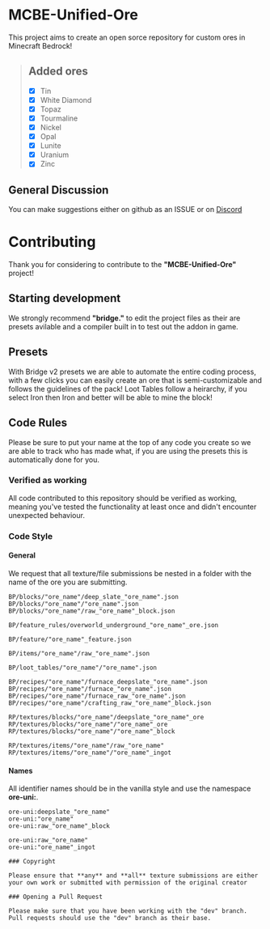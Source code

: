 # MCBE-Unified-Ore

This project aims to create an open sorce repository for custom ores in Minecraft Bedrock!

>  ## Added ores  
> - [X] Tin 
> - [X] White Diamond
> - [X] Topaz
> - [X] Tourmaline
> - [X] Nickel
> - [X] Opal
> - [X] Lunite
> - [X] Uranium
> - [X] Zinc

## General Discussion

You can make suggestions either on github as an ISSUE or on [Discord](https://discord.gg/b7KeMAYdGV)

# Contributing

Thank you for considering to contribute to the **"MCBE-Unified-Ore"** project!

## Starting development

We strongly recommend **"bridge."** to edit the project files as their are presets avilable and a compiler built in to test out the addon in game.

## Presets

With Bridge v2 presets we are able to automate the entire coding process, with a few clicks you can easily create an ore that is semi-customizable and follows the guidelines of the pack! Loot Tables follow a heirarchy, if you select Iron then Iron and better will be able to mine the block!

## Code Rules

Please be sure to put your name at the top of any code you create so we are able to track who has made what, if you are using the presets this is automatically done for you.

### Verified as working

All code contributed to this repository should be verified as working, meaning you've tested the
functionality at least once and didn't encounter unexpected behaviour.

### Code Style

#### General

We request that all texture/file submissions be nested in a folder with the name of the ore you are submitting.

```
BP/blocks/"ore_name"/deep_slate_"ore_name".json
BP/blocks/"ore_name"/"ore_name".json
BP/blocks/"ore_name"/raw_"ore_name"_block.json

BP/feature_rules/overworld_underground_"ore_name"_ore.json

BP/feature/"ore_name"_feature.json

BP/items/"ore_name"/raw_"ore_name".json

BP/loot_tables/"ore_name"/"ore_name".json

BP/recipes/"ore_name"/furnace_deepslate_"ore_name".json
BP/recipes/"ore_name"/furnace_"ore_name".json
BP/recipes/"ore_name"/furnace_raw_"ore_name".json
BP/recipes/"ore_name"/crafting_raw_"ore_name"_block.json

RP/textures/blocks/"ore_name"/deepslate_"ore_name"_ore
RP/textures/blocks/"ore_name"/"ore_name"_ore
RP/textures/blocks/"ore_name"/"ore_name"_block

RP/textures/items/"ore_name"/raw_"ore_name"
RP/textures/items/"ore_name"/"ore_name"_ingot
```

#### Names

All identifier names should be in the vanilla style and use the namespace **ore-uni:**.

```
ore-uni:deepslate_"ore_name"
ore-uni:"ore_name"
ore-uni:raw_"ore_name"_block

ore-uni:raw_"ore_name"
ore-uni:"ore_name"_ingot

### Copyright

Please ensure that **any** and **all** texture submissions are either your own work or submitted with permission of the original creator

### Opening a Pull Request

Please make sure that you have been working with the "dev" branch. Pull requests should use the "dev" branch as their base.
